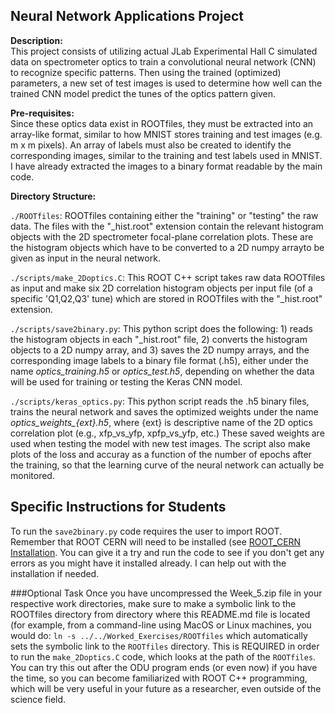 ## Neural Network Applications Project

**Description:** <br>
This project consists of utilizing actual JLab Experimental Hall C simulated data on spectrometer optics to train a convolutional neural network (CNN) to recognize specific patterns. Then using the trained (optimized) parameters, a new set of test images is used to determine how well can the trained CNN model predict the tunes of the optics pattern given.

**Pre-requisites:** <br>
Since these optics data exist in ROOTfiles, they must be extracted into an array-like format, similar to how MNIST stores training and test images (e.g. m x m pixels). An array of labels must also be created to identify the corresponding images, similar to the training and test labels used in MNIST.  I have already extracted the images to a binary format readable by the main code.

**Directory Structure:**<br>

`./ROOTfiles`: ROOTfiles containing either the "training" or "testing" the raw data. The files with the "_hist.root" extension contain the relevant histogram objects with the 2D spectrometer focal-plane correlation plots. These are the histogram objects which have to be converted to a 2D numpy arrayto be given as input in the neural network. <br>

`./scripts/make_2Doptics.C`: This ROOT C++ script takes raw data ROOTfiles as input and make six 2D correlation histogram objects per input file (of a specific 'Q1,Q2,Q3' tune) which are stored in ROOTfiles with the "_hist.root" extension. <br>

`./scripts/save2binary.py`: This python script does the following: 1) reads the histogram objects in each "_hist.root" file, 2) converts the histogram objects to a 2D numpy array, and 3) saves the 2D numpy arrays, and the corresponding image labels to a binary file format (.h5), either under the name *optics\_training.h5* or *optics\_test.h5*, depending on whether the data will be used for training or testing the Keras CNN model. <br>

`./scripts/keras_optics.py`: This python script reads the .h5 binary files, trains the neural network and saves the optimized weights under the name *optics\_weights_{ext}.h5*, where {ext} is descriptive name of the 2D optics correlation plot (e.g., xfp\_vs\_yfp, xpfp\_vs\_yfp, etc.) These saved weights are used when testing the model with new test images. The script also make plots of the loss and accuray as a function of the number of epochs after the training, so that the learning curve of the neural network can actually be monitored. 

## Specific Instructions for Students
To run the `save2binary.py` code requires the user to import ROOT. Remember that ROOT CERN will need to be installed (see [ROOT\_CERN Installation](https://root.cern/install/). You can give it a try and run the
code to see if you don't get any errors as you might have it installed already. I can help out with the installation if needed. 

###Optional Task
Once you have uncompressed the Week_5.zip file in your respective work directories, make sure to make a symbolic link to the ROOTfiles directory from directory where this README.md file is located (for example, from a command-line using MacOS or Linux machines, you would do: `ln -s ../../Worked_Exercises/ROOTfiles` which automatically sets the symbolic link to the `ROOTfiles` directory.  This is REQUIRED in order to run the `make_2Doptics.C` code, which looks at the path of the `ROOTfiles`.  You can try this out after the ODU program ends (or even now) if you have the time, so you can become familiarized with ROOT C++ programming, which will be very useful in your future as a researcher, even outside of the science field. 